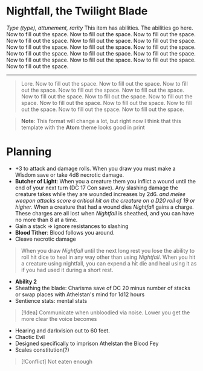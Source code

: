 # Nightfall, the Twilight Blade

*Type (type), attunement, rarity*
This item has abilities. The abilities go here. Now to fill out the space. Now to fill out the space. Now to fill out the space. Now to fill out the space. Now to fill out the space. Now to fill out the space. Now to fill out the space. Now to fill out the space. Now to fill out the space. Now to fill out the space. Now to fill out the space. Now to fill out the space. Now to fill out the space. Now to fill out the space. Now to fill out the space. Now to fill out the space. 

---
> Lore. Now to fill out the space. Now to fill out the space. Now to fill out the space. Now to fill out the space. Now to fill out the space. Now to fill out the space. Now to fill out the space. Now to fill out the space. Now to fill out the space. Now to fill out the space. Now to fill out the space. Now to fill out the space. Now to fill out the space. 


> **Note**: This format will change a lot, but right now I think that this template with the **Atom** theme looks good in print


# Planning
- +3 to attack and damage rolls. When you draw you must make a Wisdom save or take 4d8 necrotic damage.
- **Butcher of Light**: When you a creature them you inflict a wound until the end of your next turn (DC 17 Con save). Any slashing damage the creature takes while they are wounded increases by 2d6. *and melee weapon attacks score a critical hit on the creature on a D20 roll of 19 or higher.* When a creature that had a wound dies *Nightfall* gains a charge. These charges are all lost when *Nightfall* is sheathed, and you can have no more than 8 at a time.
- Gain a stack => ignore resistances to slashing
- **Blood Tither**: Blood follows you around.
- Cleave necrotic damage

> When you draw *Nightfall* until the next long rest you lose the ability to roll hit dice to heal in any way other than using *Nightfall*. When you hit a creature using nightfall, you can expend a hit die and heal using it as if you had used it during a short rest.

- **Ability 2** 
- Sheathing the blade: Charisma save of DC 20 minus number of stacks or swap places with Athelstan's mind for 1d12 hours
- Sentience stats: mental stats

>[!Idea]
>Communicate when unbloodied via noise. Lower you get the more clear the voice becomes

- Hearing and darkvision out to 60 feet.
- Chaotic Evil
- Designed specifically to imprison Athelstan the Blood Fey
- Scales constitution(?)

>[!Conflict]
>Not eaten enough

